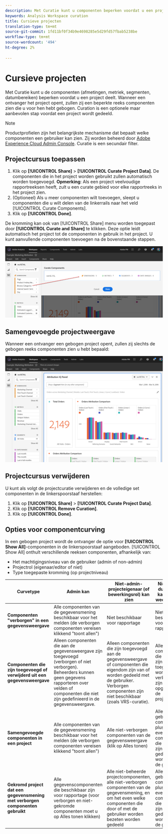 ```yaml
---
description: Met Curatie kunt u componenten beperken voordat u een project deelt.
keywords: Analysis Workspace curation
title: Cursieve projecten
translation-type: tm+mt
source-git-commit: 1fd11bf0f34b9e4698285e5d29fd57fbab5238be
workflow-type: tm+mt
source-wordcount: '494'
ht-degree: 2%

---
```



# Cursieve projecten

Met Curatie kunt u de componenten (afmetingen, metriek, segmenten, datumbereiken) beperken voordat u een project deelt. Wanneer een ontvanger het project opent, zullen zij een beperkte reeks componenten zien die u voor hen hebt gebogen. Curation is een optionele maar aanbevolen stap voordat een project wordt gedeeld.

>[!NOTE]
> Productprofielen zijn het belangrijkste mechanisme dat bepaalt welke componenten een gebruiker kan zien. Zij worden beheerd door [Adobe Experience Cloud Admin Console](https://docs.adobe.com/content/help/nl-NL/core-services/interface/manage-users-and-products/admin-getting-started.html). Curatie is een secundair filter.

## Projectcursus toepassen

1. Klik op **[!UICONTROL Share]** > **[!UICONTROL Curate Project Data]**.
De componenten die in het project worden gebruikt zullen automatisch worden toegevoegd.
   **Opmerking**: Als een project veelvoudige rapportreeksen heeft, zult u een curate gebied voor elke rapportreeks in het project zien.
1. (Optioneel) Als u meer componenten wilt toevoegen, sleept u componenten die u wilt delen van de linkerrails naar het veld [!UICONTROL Curate Components].
1. Klik op **[!UICONTROL Done]**.

De kromming kan ook van [!UICONTROL Share] menu worden toegepast door **[!UICONTROL Curate and Share]** te klikken. Deze optie leidt automatisch het project tot de componenten in gebruik in het project. U kunt aanvullende componenten toevoegen na de bovenstaande stappen.

![](assets/curation-field.png)

## Samengevoegde projectweergave

Wanneer een ontvanger een gebogen project opent, zullen zij slechts de gebogen reeks componenten zien u hebt bepaald:

![](assets/curate-project.png)

## Projectcursus verwijderen

U kunt als volgt de projectcuratie verwijderen en de volledige set componenten in de linkerspoorstaaf herstellen:

1. Klik op **[!UICONTROL Share]** > **[!UICONTROL Curate Project Data]**.
1. Klik op **[!UICONTROL Remove Curation]**.
1. Klik op **[!UICONTROL Done]**.

## Opties voor componentcurving

In een gebogen project wordt de ontvanger de optie voor **[!UICONTROL Show All]**-componenten in de linkerspoorstaaf aangeboden. [!UICONTROL Show All] onthult verschillende reeksen componenten, afhankelijk van:

* Het machtigingsniveau van de gebruiker (admin of non-admin)
* Projectrol (eigenaar/editor of niet)
* Type toegepaste kromming (op projectniveau)

| Curvetype | Admin kan | Niet-admin-projecteigenaar (of bewerkingsrol) kan zien | Niet-admin dubbele rol kan worden weergegeven |
| --- | --- | --- | --- |
| **Componenten &quot;verborgen&quot; in een gegevensweergave** | Alle componenten van de gegevensmening beschikbaar voor het melden (de verborgen componenten vereisen klikkend &quot;toont allen&quot;) | Niet beschikbaar voor rapportage | Niet beschikbaar voor rapportage |
| **Componenten die zijn toegevoegd of verwijderd uit een gegevensweergave** | Alleen componenten die aan de gegevensweergave zijn toegevoegd (verborgen of niet verborgen). Beheerders kunnen geen gegevens rapporteren over velden of componenten die niet zijn gedefinieerd in de gegevensweergave. | Alleen componenten die zijn toegevoegd aan de gegevensweergave of componenten die eigendom zijn van of worden gedeeld met de gebruiker. Verborgen componenten zijn niet beschikbaar (zoals VRS-curatie). | Alleen componenten die aan de DV zijn toegevoegd, worden niet verborgen en zijn opgenomen in de projectcuratie. |
| **Samengevoegde componenten in een project** | Alle componenten van de gegevensmening beschikbaar voor het melden (de verborgen componenten vereisen klikkend &quot;toont allen&quot;) | Alle niet-verborgen componenten van de gegevensweergave (klik op Alles tonen) | Alleen gebogen componenten, plus eventuele componenten die eigendom zijn van of gedeeld worden met de gebruiker |
| **Gekromd project dat een gegevensmening met verborgen componenten gebruikt** | Alle gegevenscomponenten die beschikbaar zijn voor rapportage (voor verborgen en niet-gekromde componenten moet u op Alles tonen klikken) | Alle niet-beheerde projectcomponenten, alle niet-verborgen componenten van de gegevensmening, en om het even welke componenten die door of met de gebruiker worden bezeten worden gedeeld | Alleen gebogen componenten, plus eventuele componenten die eigendom zijn van of gedeeld worden met de gebruiker |

